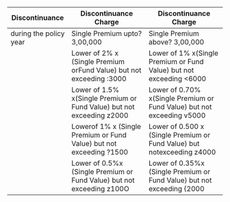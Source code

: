 | Discontinuance         | Discontinuance Charge                                                 | Discontinuance Charge                                                  |
|------------------------|-----------------------------------------------------------------------|------------------------------------------------------------------------|
| during the policy year | Single Premium upto? 3,00,000                                         | Single Premium above? 3,00,000                                         |
|                        | Lower of 2% x (Single Premium orFund Value) but not exceeding :3000   | Lower of 1% x(Single Premium or Fund Value) but not exceeding <6000    |
|                        | Lower of 1.5% x(Single Premium or Fund Value) but not exceeding z2000 | Lower of 0.70% x(Single Premium or Fund Value) but not exceeding v5000 |
|                        | Lowerof 1% x (Single Premium or Fund Value) but not exceeding ?1500   | Lower of 0.500 x (Single Premium or Fund Value) but notexceeding z4000 |
|                        | Lower of 0.5%x (Single Premium or Fund Value) but not exceeding z100O | Lower of 0.35%x (Single Premium or Fund Value) but not exceeding {2000 |
